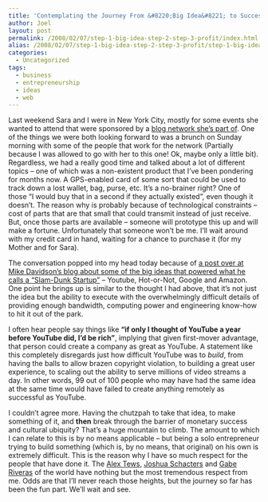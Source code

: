 ```yaml
---
title: 'Contemplating the Journey From &#8220;Big Idea&#8221; to Success.'
author: Joel
layout: post
permalink: /2008/02/07/step-1-big-idea-step-2-step-3-profit/index.html
alias: /2008/02/07/step-1-big-idea-step-2-step-3-profit/step-1-big-idea-step-2-step-3-profit
categories:
  - Uncategorized
tags:
  - business
  - entrepreneurship
  - ideas
  - web
---
```


Last weekend Sara and I were in New York City, mostly for some events she wanted to attend that were
sponsored by a [blog network she’s part of][1]. One of the things we were both looking forward to
was a brunch on Sunday morning with some of the people that work for the network (Partially because
I was allowed to go with her to this one! Ok, maybe only a little bit). Regardless, we had a really
good time and talked about a lot of different topics – one of which was a non-existent product that
I’ve been pondering for months now. A GPS-enabled card of some sort that could be used to track down
a lost wallet, bag, purse, etc. It’s a no-brainer right? One of those “I would buy that in a second
if they actually existed”, even though it doesn’t. The reason why is probably because of
technological constraints – cost of parts that are that small that could transmit instead of just
receive. But, once those parts are available – someone will prototype this up and will make a
fortune. Unfortunately that someone won’t be me. I’ll wait around with my credit card in hand,
waiting for a chance to purchase it (for my Mother and for Sara).

 [1]: http://totalbeauty.com

The conversation popped into my head today because of [a post over at Mike Davidson’s blog about
some of the big ideas that powered what he calls a “Slam-Dunk Startup”][2] – Youtube, Hot-or-Not,
Google and Amazon. One point he brings up is similar to the thought I had above, that it’s not just
the idea but the ability to execute with the overwhelmingly difficult details of providing enough
bandwidth, computing power and engineering know-how to hit it out of the park.

 [2]: http://www.mikeindustries.com/blog/archive/2008/02/slam-dunk-startups

I often hear people say things like **“if only I thought of YouTube a year before YouTube did, I’d
be rich”**, implying that given first-mover advantage, that person could create a company as great
as YouTube. A statement like this completely disregards just how difficult YouTube was to *build*,
from having the balls to allow brazen copyright violation, to building a great user experience, to
scaling out the ability to serve millions of video streams a day. In other words, 99 out of 100
people who may have had the same idea at the same time would have failed to create anything
remotely as successful as YouTube.

I couldn’t agree more. Having the chutzpah to take that idea, to make something of it, and **then**
break through the barrier of monetary success and cultural ubiquity? That’s a huge mountain to
climb. The amount to which I can relate to this is by no means applicable – but being a solo
entrepreneur trying to build something (which is, by no means, that original) on his own is
extremely difficult. This is the reason why I have so much respect for the people that have done it.
The [Alex Tews][3], [Joshua Schacters][4] and [Gabe Riveras][5] of the world have nothing but the
most tremendous respect from me. Odds are that I’ll never reach those heights, but the journey so
far has been the fun part. We’ll wait and see.

 [3]: http://www.milliondollarhomepage.com/faq.php
 [4]: http://en.wikipedia.org/wiki/Joshua_Schachter
 [5]: http://www.techmeme.com/
